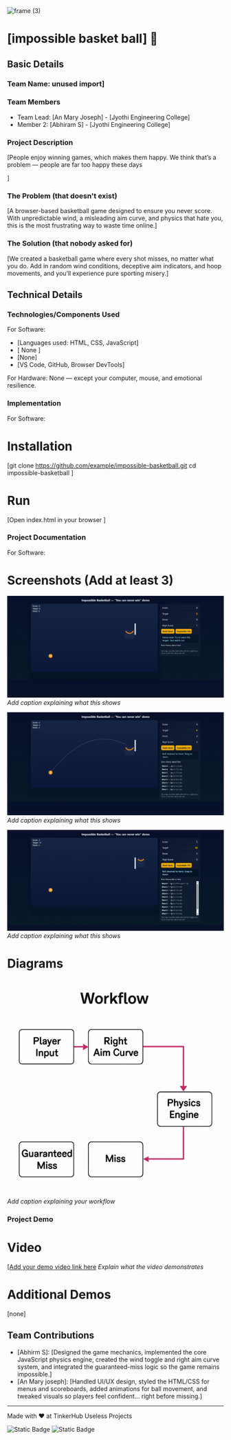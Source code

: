 <img width="3188" height="1202" alt="frame (3)" src="https://github.com/user-attachments/assets/517ad8e9-ad22-457d-9538-a9e62d137cd7" />


# [impossible basket ball] 🎯


## Basic Details
### Team Name: unused import]


### Team Members
- Team Lead: [An Mary Joseph] - [Jyothi Engineering College]
- Member 2: [Abhiram S] - [Jyothi Engineering College]

### Project Description
[People enjoy winning games, which makes them happy. We think that’s a problem — people are far too happy these days

]

### The Problem (that doesn't exist)
[A browser-based basketball game designed to ensure you never score. With unpredictable wind, a misleading aim curve, and physics that hate you, this is the most frustrating way to waste time online.]

### The Solution (that nobody asked for)
[We created a basketball game where every shot misses, no matter what you do. Add in random wind conditions, deceptive aim indicators, and hoop movements, and you’ll experience pure sporting misery.]

## Technical Details
### Technologies/Components Used
For Software:
- [Languages used: HTML, CSS, JavaScript]
- [ None ]
- [None]
- [VS Code, GitHub, Browser DevTools]

For Hardware:
None — except your computer, mouse, and emotional resilience.

### Implementation
For Software:
# Installation
[git clone https://github.com/example/impossible-basketball.git
cd impossible-basketball
]

# Run
[Open index.html in your browser
]

### Project Documentation
For Software:

# Screenshots (Add at least 3)
![Screenshot1](https://github.com/abhiramscs23-collab/ImpossibleBasketBall0.1/blob/main/Screenshot%202025-08-09%20031632.png)
*Add caption explaining what this shows*

![Screenshot2](https://github.com/abhiramscs23-collab/ImpossibleBasketBall0.1/blob/main/Screenshot%202025-08-09%20031728.png)
*Add caption explaining what this shows*

![Screenshot3](https://github.com/abhiramscs23-collab/ImpossibleBasketBall0.1/blob/main/Screenshot%202025-08-09%20031743.png)
*Add caption explaining what this shows*

# Diagrams
![Workflow](https://github.com/abhiramscs23-collab/ImpossibleBasketBall0.1/blob/main/ChatGPT%20Image%20Aug%209%2C%202025%2C%2003_39_54%20AM.png)
*Add caption explaining your workflow*


### Project Demo
# Video
[[Add your demo video link here]([https://github.com/abhiramscs23-collab/ImpossibleBasketBall0.1/blob/main/Recording%202025-08-09%20041107.mp4](https://github.com/abhiramscs23-collab/ImpossibleBasketBall0.1/blob/main/Recording%202025-08-09%20041107.mp4))
*Explain what the video demonstrates*

# Additional Demos
[none]

## Team Contributions
- [Abhirm S]: [Designed the game mechanics, implemented the core JavaScript physics engine, created the wind toggle and right aim curve system, and integrated the guaranteed-miss logic so the game remains impossible.]
- [An Mary joseph]: [Handled UI/UX design, styled the HTML/CSS for menus and scoreboards, added animations for ball movement, and tweaked visuals so players feel confident… right before missing.]


---
Made with ❤️ at TinkerHub Useless Projects 

![Static Badge](https://img.shields.io/badge/TinkerHub-24?color=%23000000&link=https%3A%2F%2Fwww.tinkerhub.org%2F)
![Static Badge](https://img.shields.io/badge/UselessProjects--25-25?link=https%3A%2F%2Fwww.tinkerhub.org%2Fevents%2FQ2Q1TQKX6Q%2FUseless%2520Projects)



